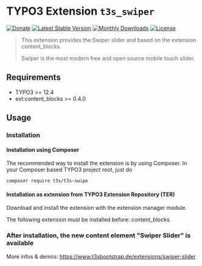 # TYPO3 Extension ``t3s_swiper``

[![Donate](https://img.shields.io/badge/Donate-PayPal-green.svg)](https://www.paypal.me/t3sbootstrap)
[![Latest Stable Version](https://poser.pugx.org/t3s/t3sSwiper/v/stable)](https://packagist.org/packages/t3s/t3sSwiper)
[![Monthly Downloads](https://poser.pugx.org/t3s/t3sSwiper/d/monthly)](https://packagist.org/packages/t3s/t3sSwiper)
[![License](https://poser.pugx.org/t3s/t3sSwiper/license)](https://packagist.org/packages/t3s/t3sSwiper)

> This extension provides the Swiper slider and based on the extension content_blocks.
>
> Swiper is the most modern free and open source mobile touch slider.


## Requirements

- TYPO3 >= 12.4
- ext:content_blocks >= 0.4.0

## Usage

### Installation

#### Installation using Composer

The recommended way to install the extension is by using Composer. In your Composer based TYPO3 project root, just do

	composer require t3s/t3s-swipe

#### Installation as extension from TYPO3 Extension Repository (TER)

Download and install the extension with the extension manager module.

The following extension must be installed before: content_blocks.

### After installation, the new content element "Swiper Slider" is available


More infos & demos: https://www.t3sbootstrap.de/extensions/swiper-slider
